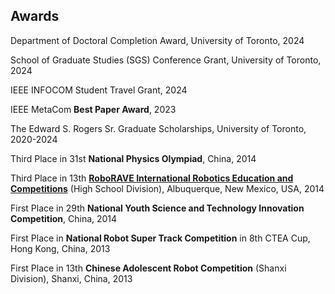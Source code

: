 ## Awards
Department of Doctoral Completion Award, University of Toronto, 2024

School of Graduate Studies (SGS) Conference Grant, University of Toronto, 2024

IEEE INFOCOM Student Travel Grant, 2024

IEEE MetaCom **Best Paper Award**, 2023

The Edward S. Rogers Sr. Graduate Scholarships, University of Toronto, 2020-2024

Third Place in 31st **National Physics Olympiad**, China, 2014

Third Place in 13th [**RoboRAVE International Robotics Education and Competitions**](https://www.roborave.org/) (High School Division), Albuquerque, New Mexico, USA, 2014

First Place in 29th **National Youth Science and Technology Innovation Competition**, China, 2014

First Place in **National Robot Super Track Competition** in 8th CTEA Cup, Hong Kong, China, 2013

First Place in 13th **Chinese Adolescent Robot Competition** (Shanxi Division), Shanxi, China, 2013
